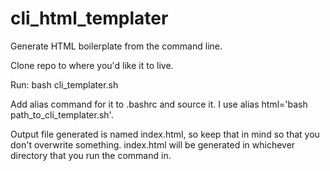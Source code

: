 cli_html_templater
==================

Generate HTML boilerplate from the command line.

Clone repo to where you'd like it to live.

Run: bash cli_templater.sh

Add alias command for it to .bashrc and source it.
I use alias html='bash path_to_cli_templater.sh'.

Output file generated is named index.html, so keep that in mind so that you don't overwrite something.
index.html will be generated in whichever directory that you run the command in.
